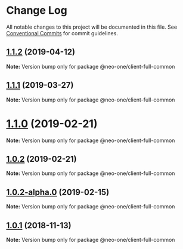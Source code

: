 # Change Log

All notable changes to this project will be documented in this file.
See [Conventional Commits](https://conventionalcommits.org) for commit guidelines.

## [1.1.2](https://github.com/neo-one-suite/neo-one/compare/@neo-one/client-full-common@1.1.1...@neo-one/client-full-common@1.1.2) (2019-04-12)

**Note:** Version bump only for package @neo-one/client-full-common





## [1.1.1](https://github.com/neo-one-suite/neo-one/compare/@neo-one/client-full-common@1.1.0...@neo-one/client-full-common@1.1.1) (2019-03-27)

**Note:** Version bump only for package @neo-one/client-full-common





# [1.1.0](https://github.com/neo-one-suite/neo-one/compare/@neo-one/client-full-common@1.0.2...@neo-one/client-full-common@1.1.0) (2019-02-21)

**Note:** Version bump only for package @neo-one/client-full-common





## [1.0.2](https://github.com/neo-one-suite/neo-one/compare/@neo-one/client-full-common@1.0.2-alpha.0...@neo-one/client-full-common@1.0.2) (2019-02-21)

**Note:** Version bump only for package @neo-one/client-full-common





## [1.0.2-alpha.0](https://github.com/neo-one-suite/neo-one/compare/@neo-one/client-full-common@1.0.1...@neo-one/client-full-common@1.0.2-alpha.0) (2019-02-15)

**Note:** Version bump only for package @neo-one/client-full-common





## [1.0.1](https://github.com/neo-one-suite/neo-one/compare/@neo-one/client-full-common@1.0.0...@neo-one/client-full-common@1.0.1) (2018-11-13)

**Note:** Version bump only for package @neo-one/client-full-common
